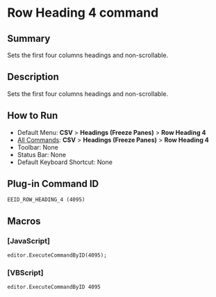 # Row Heading 4 command

## Summary

Sets the first four columns headings and non-scrollable.

## Description

Sets the first four columns headings and non-scrollable.

## How to Run

- Default Menu: **CSV** \> **Headings (Freeze Panes)** \> **Row Heading 4**
- [All Commands](../tools/all_commands): **CSV** \> **Headings (Freeze Panes)** \> **Row Heading 4**
- Toolbar: None
- Status Bar: None
- Default Keyboard Shortcut: None

## Plug-in Command ID

```
EEID_ROW_HEADING_4 (4095)```

## Macros

### \[JavaScript\]

```
editor.ExecuteCommandByID(4095);
```

### \[VBScript\]

```
editor.ExecuteCommandByID 4095
```
